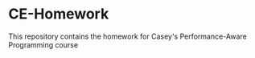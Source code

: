 # CE-Homework
This repository contains the homework for Casey's Performance-Aware Programming course
